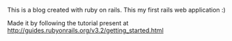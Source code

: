 This is a blog created with ruby on rails.
This my first rails web application :)

Made it by following the tutorial present at http://guides.rubyonrails.org/v3.2/getting_started.html

